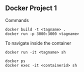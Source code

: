 ## Docker Project 1
Commands
```
docker build -t <tagname> .
docker run -p 3000:3000 <tagname>
```
To navigate inside the container
```
docker run -it <tagname> sh
```
```
docker ps
docker exec -it <containerid> sh
```